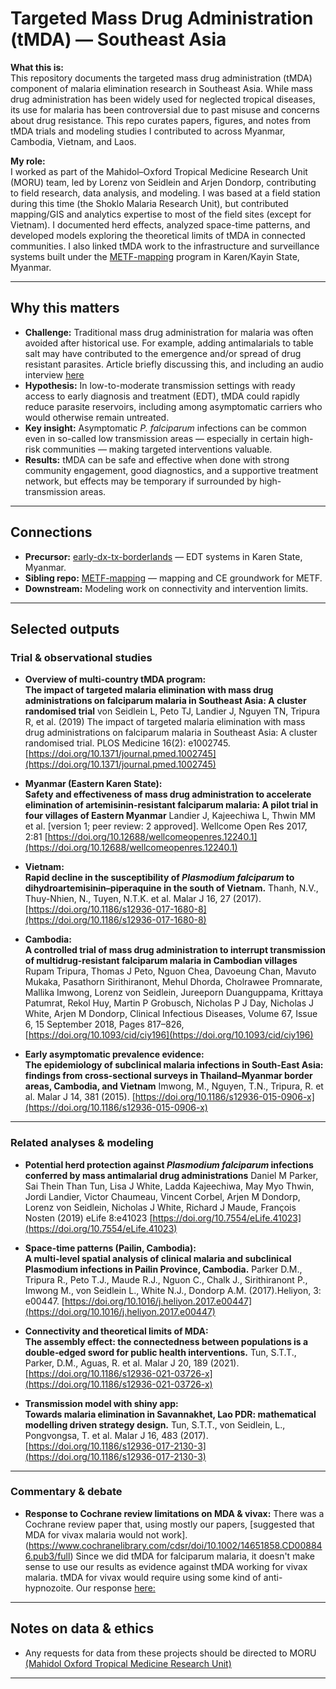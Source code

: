 # Targeted Mass Drug Administration (tMDA) — Southeast Asia

**What this is:**  
This repository documents the targeted mass drug administration (tMDA) component of malaria elimination research in Southeast Asia. While mass drug administration has been widely used for neglected tropical diseases, its use for malaria has been controversial due to past misuse and concerns about drug resistance. This repo curates papers, figures, and notes from tMDA trials and modeling studies I contributed to across Myanmar, Cambodia, Vietnam, and Laos.

**My role:**  
I worked as part of the Mahidol–Oxford Tropical Medicine Research Unit (MORU) team, led by Lorenz von Seidlein and Arjen Dondorp, contributing to field research, data analysis, and modeling. I was based at a field station during this time (the Shoklo Malaria Research Unit), but contributed mapping/GIS and analytics expertise to most of the field sites (except for Vietnam). I documented herd effects, analyzed space-time patterns, and developed models exploring the theoretical limits of tMDA in connected communities. I also linked tMDA work to the infrastructure and surveillance systems built under the [METF-mapping](https://github.com/DMParker1/METF-mapping) program in Karen/Kayin State, Myanmar.

---

## Why this matters
- **Challenge:** Traditional mass drug administration for malaria was often avoided after historical use. For example, adding antimalarials to table salt may have contributed to the emergence and/or spread of drug resistant parasites. Article briefly discussing this, and including an audio interview [here](https://www.nejm.org/doi/full/10.1056/NEJMp1403340)
- **Hypothesis:** In low-to-moderate transmission settings with ready access to early diagnosis and treatment (EDT), tMDA could rapidly reduce parasite reservoirs, including among asymptomatic carriers who would otherwise remain untreated.
- **Key insight:** Asymptomatic *P. falciparum* infections can be common even in so-called low transmission areas — especially in certain high-risk communities — making targeted interventions valuable.
- **Results:** tMDA can be safe and effective when done with strong community engagement, good diagnostics, and a supportive treatment network, but effects may be temporary if surrounded by high-transmission areas.

---

## Connections
- **Precursor:** [early-dx-tx-borderlands](https://github.com/DMParker1/early-dx-tx-borderlands) — EDT systems in Karen State, Myanmar.
- **Sibling repo:** [METF-mapping](https://github.com/DMParker1/METF-mapping) — mapping and CE groundwork for METF.
- **Downstream:** Modeling work on connectivity and intervention limits.

---

## Selected outputs

### Trial & observational studies
- **Overview of multi-country tMDA program:**  
  **The impact of targeted malaria elimination with mass drug administrations on falciparum malaria in Southeast Asia: A cluster randomised trial** von Seidlein L, Peto TJ, Landier J, Nguyen TN, Tripura R, et al. (2019) The impact of targeted malaria elimination with mass drug administrations on falciparum malaria in Southeast Asia: A cluster randomised trial. PLOS Medicine 16(2): e1002745. [https://doi.org/10.1371/journal.pmed.1002745](https://doi.org/10.1371/journal.pmed.1002745)

- **Myanmar (Eastern Karen State):**  
**Safety and effectiveness of mass drug administration to accelerate elimination of artemisinin-resistant falciparum malaria: A pilot trial in four villages of Eastern Myanmar** Landier J, Kajeechiwa L, Thwin MM et al. [version 1; peer review: 2 approved]. Wellcome Open Res 2017, 2:81 [https://doi.org/10.12688/wellcomeopenres.12240.1](https://doi.org/10.12688/wellcomeopenres.12240.1)

- **Vietnam:**  
 **Rapid decline in the susceptibility of *Plasmodium falciparum* to dihydroartemisinin–piperaquine in the south of Vietnam.** Thanh, N.V., Thuy-Nhien, N., Tuyen, N.T.K. et al.  Malar J 16, 27 (2017). [https://doi.org/10.1186/s12936-017-1680-8](https://doi.org/10.1186/s12936-017-1680-8)

- **Cambodia:**  
  **A controlled trial of mass drug administration to interrupt transmission of multidrug-resistant falciparum malaria in Cambodian villages** Rupam Tripura, Thomas J Peto, Nguon Chea, Davoeung Chan, Mavuto Mukaka, Pasathorn Sirithiranont, Mehul Dhorda, Cholrawee Promnarate, Mallika Imwong, Lorenz von Seidlein, Jureeporn Duanguppama, Krittaya Patumrat, Rekol Huy, Martin P Grobusch, Nicholas P J Day, Nicholas J White, Arjen M Dondorp, Clinical Infectious Diseases, Volume 67, Issue 6, 15 September 2018, Pages 817–826, [https://doi.org/10.1093/cid/ciy196](https://doi.org/10.1093/cid/ciy196)


- **Early asymptomatic prevalence evidence:**  
 **The epidemiology of subclinical malaria infections in South-East Asia: findings from cross-sectional surveys in Thailand–Myanmar border areas, Cambodia, and Vietnam** Imwong, M., Nguyen, T.N., Tripura, R. et al. Malar J 14, 381 (2015). [https://doi.org/10.1186/s12936-015-0906-x](https://doi.org/10.1186/s12936-015-0906-x)

---

### Related analyses & modeling
- **Potential herd protection against *Plasmodium falciparum* infections conferred by mass antimalarial drug administrations** Daniel M Parker, Sai Thein Than Tun, Lisa J White, Ladda Kajeechiwa, May Myo Thwin, Jordi Landier, Victor Chaumeau, Vincent Corbel, Arjen M Dondorp, Lorenz von Seidlein, Nicholas J White, Richard J Maude, François Nosten (2019) eLife 8:e41023 [https://doi.org/10.7554/eLife.41023](https://doi.org/10.7554/eLife.41023)

- **Space-time patterns (Pailin, Cambodia):**  
  **A multi-level spatial analysis of clinical malaria and subclinical Plasmodium infections in Pailin Province, Cambodia.** Parker D.M., Tripura R., Peto T.J., Maude R.J., Nguon C., Chalk J., Sirithiranont P., Imwong M., von Seidlein L., White N.J., Dondorp A.M. (2017).Heliyon, 3: e00447. [https://doi.org/10.1016/j.heliyon.2017.e00447](https://doi.org/10.1016/j.heliyon.2017.e00447)
- **Connectivity and theoretical limits of MDA:**  
  **The assembly effect: the connectedness between populations is a double‐edged sword for public health interventions.** Tun, S.T.T., Parker, D.M., Aguas, R. et al. Malar J 20, 189 (2021). [https://doi.org/10.1186/s12936-021-03726-x](https://doi.org/10.1186/s12936-021-03726-x) 

- **Transmission model with shiny app:**  
  **Towards malaria elimination in Savannakhet, Lao PDR: mathematical modelling driven strategy design.** 
Tun, S.T.T., von Seidlein, L., Pongvongsa, T. et al. Malar J 16, 483 (2017). [https://doi.org/10.1186/s12936-017-2130-3](https://doi.org/10.1186/s12936-017-2130-3)

---

### Commentary & debate
- **Response to Cochrane review limitations on MDA & vivax:**
  There was a Cochrane review paper that, using mostly our papers, [suggested that MDA for vivax malaria would not work]. (https://www.cochranelibrary.com/cdsr/doi/10.1002/14651858.CD008846.pub3/full)
Since we did tMDA for falciparum malaria, it doesn't make sense to use our results as evidence against tMDA working for vivax malaria. tMDA for vivax would require using some kind of anti-hypnozoite. Our response [here:](https://www.cochranelibrary.com/cdsr/doi/10.1002/14651858.CD008846.pub3/detailed-comment/en?messageId=326098774)

---

## Notes on data & ethics
- Any requests for data from these projects should be directed to MORU [(Mahidol Oxford Tropical Medicine Research Unit)](https://www.tropmedres.ac/)
---


